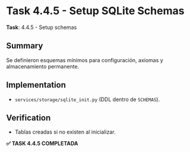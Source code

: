 # Task 4.4.5 - Setup SQLite Schemas

**Task**: 4.4.5 - Setup schemas

## Summary
Se definieron esquemas mínimos para configuración, axiomas y almacenamiento permanente.

## Implementation
- `services/storage/sqlite_init.py` (DDL dentro de `SCHEMAS`).

## Verification
- Tablas creadas si no existen al inicializar.

**✅ TASK 4.4.5 COMPLETADA**

